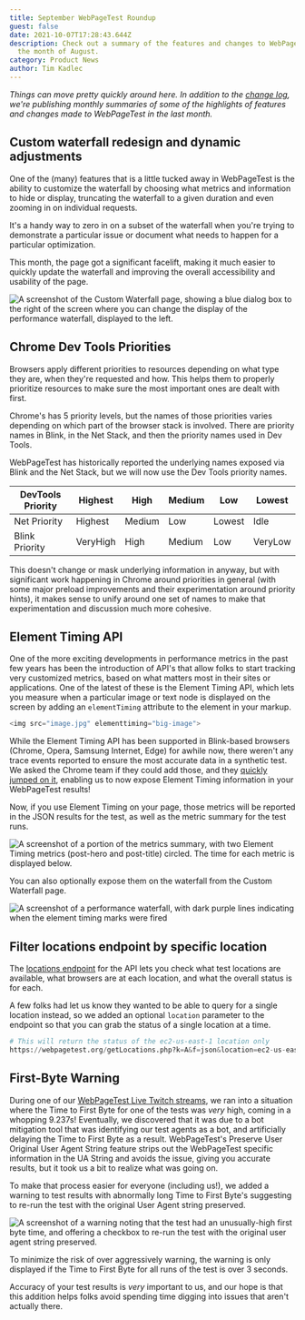 ```yaml
---
title: September WebPageTest Roundup
guest: false
date: 2021-10-07T17:28:43.644Z
description: Check out a summary of the features and changes to WebPageTest in
  the month of August.
category: Product News
author: Tim Kadlec
---
```

*Things can move pretty quickly around here. In addition to the [change log](https://docs.webpagetest.org/change-log/), we're publishing monthly summaries of some of the highlights of features and changes made to WebPageTest in the last month.*

## Custom waterfall redesign and dynamic adjustments

One of the (many) features that is a little tucked away in WebPageTest is the ability to customize the waterfall by choosing what metrics and information to hide or display, truncating the waterfall to a given duration and even zooming in on individual requests.

It's a handy way to zero in on a subset of the waterfall when you're trying to demonstrate a particular issue or document what needs to happen for a particular optimization.

This month, the page got a significant facelift, making it much easier to quickly update the waterfall and improving the overall accessibility and usability of the page.

![A screenshot of the Custom Waterfall page, showing a blue dialog box to the right of the screen where you can change the display of the performance waterfall, displayed to the left.](https://res.cloudinary.com/webpagetest/image/upload/v1633627819/roundup-custom-waterfall_k5s42r.png)

## Chrome Dev Tools Priorities

Browsers apply different priorities to resources depending on what type they are, when they're requested and how. This helps them to properly prioritize resources to make sure the most important ones are dealt with first.

Chrome's has 5 priority levels, but the names of those priorities varies depending on which part of the browser stack is involved. There are priority names in Blink, in the Net Stack, and then the priority names used in Dev Tools.

WebPageTest has historically reported the underlying names exposed via Blink and the Net Stack, but we will now use the Dev Tools priority names.[](https://www.notion.so/3cf5302db4e0461d9b7700093a2bcab8)

| **DevTools Priority** | **Highest** | **High** | **Medium** | **Low** | **Lowest** |
| --------------------- | ----------- | -------- | ---------- | ------- | ---------- |
| Net Priority          | Highest     | Medium   | Low        | Lowest  | Idle       |
| Blink Priority        | VeryHigh    | High     | Medium     | Low     | VeryLow    |

This doesn't change or mask underlying information in anyway, but with significant work happening in Chrome around priorities in general (with some major preload improvements and their experimentation around priority hints), it makes sense to unify around one set of names to make that experimentation and discussion much more cohesive.

## Element Timing API

One of the more exciting developments in performance metrics in the past few years has been the introduction of API's that allow folks to start tracking very customized metrics, based on what matters most in their sites or applications. One of the latest of these is the Element Timing API, which lets you measure when a particular image or text node is displayed on the screen by adding an `elementTiming` attribute to the element in your markup.

```python
<img src="image.jpg" elementtiming="big-image">
```

While the Element Timing API has been supported in Blink-based browsers (Chrome, Opera, Samsung Internet, Edge) for awhile now, there weren't any trace events reported to ensure the most accurate data in a synthetic test. We asked the Chrome team if they could add those, and they [quickly jumped on it](https://bugs.chromium.org/p/chromium/issues/detail?id=1244086#c_ts1630332320), enabling us to now expose Element Timing information in your WebPageTest results!

Now, if you use Element Timing on your page, those metrics will be reported in the JSON results for the test, as well as the metric summary for the test runs.

![A screenshot of a portion of the metrics summary, with two Element Timing metrics (post-hero and post-title) circled. The time for each metric is displayed below.](https://res.cloudinary.com/webpagetest/image/upload/v1633627818/element-timing-highlight_qejxwf.png)

You can also optionally expose them on the waterfall from the Custom Waterfall page.

![A screenshot of a performance waterfall, with dark purple lines indicating when the element timing marks were fired](https://res.cloudinary.com/webpagetest/image/upload/v1633627818/roundup-element-timing-waterfall_jlarsb.png)

## Filter locations endpoint by specific location

The [locations endpoint](https://webpagetest.org/getLocations.php?k=A&f=json) for the API lets you check what test locations are available, what browsers are at each location, and what the overall status is for each.

A few folks had let us know they wanted to be able to query for a single location instead, so we added an optional `location` parameter to the endpoint so that you can grab the status of a single location at a time.

```python
# This will return the status of the ec2-us-east-1 location only
https://webpagetest.org/getLocations.php?k=A&f=json&location=ec2-us-east-1
```

## First-Byte Warning

During one of our [WebPageTest Live Twitch streams](https://www.youtube.com/watch?v=4Qe5JL4WEnU), we ran into a situation where the Time to First Byte for one of the tests was *very* high, coming in a whopping 9.237s! Eventually, we discovered that it was due to a bot mitigation tool that was identifying our test agents as a bot, and artificially delaying the Time to First Byte as a result. WebPageTest's Preserve User Original User Agent String feature strips out the WebPageTest specific information in the UA String and avoids the issue, giving you accurate results, but it took us a bit to realize what was going on.

To make that process easier for everyone (including us!), we added a warning to test results with abnormally long Time to First Byte's suggesting to re-run the test with the original User Agent string preserved.

![A screenshot of a warning noting that the test had an unusually-high first byte time, and offering a checkbox to re-run the test with the original user agent string preserved.](https://res.cloudinary.com/webpagetest/image/upload/v1633627818/roundup-first-byte-time_qp7kod.png)

To minimize the risk of over aggressively warning, the warning is only displayed if the Time to First Byte for all runs of the test is over 3 seconds. 

Accuracy of your test results is *very* important to us, and our hope is that this addition helps folks avoid spending time digging into issues that aren't actually there.